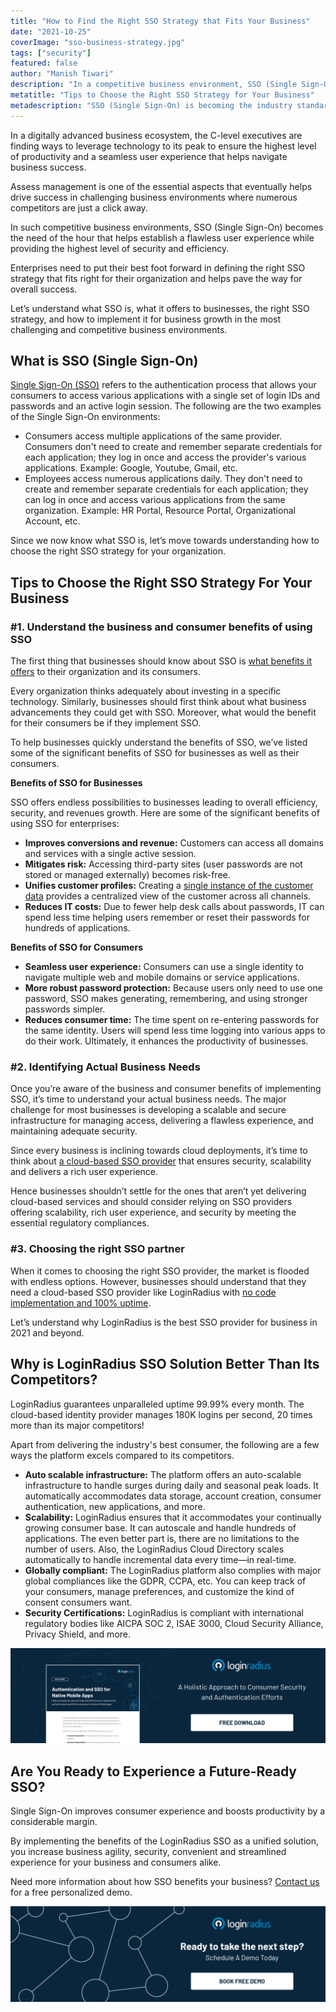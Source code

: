```yaml
---
title: "How to Find the Right SSO Strategy that Fits Your Business"
date: "2021-10-25"
coverImage: "sso-business-strategy.jpg"
tags: ["security"]
featured: false
author: "Manish Tiwari"
description: "In a competitive business environment, SSO (Single Sign-On) establishes a flawless user experience while providing the highest level of security and efficiency. Enterprises need to put their best foot forward in defining the right SSO strategy that fits right for their organization and helps pave the way for overall success."
metatitle: "Tips to Choose the Right SSO Strategy for Your Business"
metadescription: "SSO (Single Sign-On) is becoming the industry standard for every business. Here’s an insightful read depicting the best way to strategize SSO implementation."
---
```



In a digitally advanced business ecosystem, the C-level executives are finding ways to leverage technology to its peak to ensure the highest level of productivity and a seamless user experience that helps navigate business success. 

Assess management is one of the essential aspects that eventually helps drive success in challenging business environments where numerous competitors are just a click away. 

In such competitive business environments, SSO (Single Sign-On) becomes the need of the hour that helps establish a flawless user experience while providing the highest level of security and efficiency. 

Enterprises need to put their best foot forward in defining the right SSO strategy that fits right for their organization and helps pave the way for overall success. 

Let’s understand what SSO is, what it offers to businesses, the right SSO strategy, and how to implement it for business growth in the most challenging and competitive business environments. 


## What is SSO (Single Sign-On)

[Single Sign-On (SSO)](https://www.loginradius.com/single-sign-on/) refers to the authentication process that allows your consumers to access various applications with a single set of login IDs and passwords and an active login session. The following are the two examples of the Single Sign-On environments:



* Consumers access multiple applications of the same provider. Consumers don't need to create and remember separate credentials for each application; they log in once and access the provider's various applications. Example: Google, Youtube, Gmail, etc.
* Employees access numerous applications daily. They don't need to create and remember separate credentials for each application; they can log in once and access various applications from the same organization. Example: HR Portal, Resource Portal, Organizational Account, etc.

Since we now know what SSO is, let’s move towards understanding how to choose the right SSO strategy for your organization. 


## Tips to Choose the Right SSO Strategy For Your Business


### #1. Understand the business and consumer benefits of using SSO

The first thing that businesses should know about SSO is [what benefits it offers](https://www.loginradius.com/blog/start-with-identity/benefits-single-sign-on-sso/) to their organization and its consumers. 

Every organization thinks adequately about investing in a specific technology. Similarly, businesses should first think about what business advancements they could get with SSO. Moreover, what would the benefit for their consumers be if they implement SSO. 

To help businesses quickly understand the benefits of SSO, we’ve listed some of the significant benefits of SSO for businesses as well as their consumers. 

**Benefits of SSO for Businesses**

SSO offers endless possibilities to businesses leading to overall efficiency, security, and revenues growth. Here are some of the significant benefits of using SSO for enterprises: 



* **Improves conversions and revenue:** Customers can access all domains and services with a single active session.
* **Mitigates risk:** Accessing third-party sites (user passwords are not stored or managed externally) becomes risk-free.
* **Unifies customer profiles:** Creating a [single instance of the customer data](https://www.loginradius.com/customer-profiling) provides a centralized view of the customer across all channels.
* **Reduces IT costs:** Due to fewer help desk calls about passwords, IT can spend less time helping users remember or reset their passwords for hundreds of applications.

 **Benefits of SSO for Consumers**



* **Seamless user experience:** Consumers can use a single identity to navigate multiple web and mobile domains or service applications.
* **More robust password protection:** Because users only need to use one password, SSO makes generating, remembering, and using stronger passwords simpler.
* **Reduces consumer time:** The time spent on re-entering passwords for the same identity. Users will spend less time logging into various apps to do their work. Ultimately, it enhances the productivity of businesses.


### #2. Identifying Actual Business Needs

Once you’re aware of the business and consumer benefits of implementing SSO, it’s time to understand your actual business needs. The major challenge for most businesses is developing a scalable and secure infrastructure for managing access, delivering a flawless experience, and maintaining adequate security. 

Since every business is inclining towards cloud deployments, it’s time to think about [a cloud-based SSO provider](https://www.loginradius.com/) that ensures security, scalability and delivers a rich user experience. 

Hence businesses shouldn’t settle for the ones that aren’t yet delivering cloud-based services and should consider relying on SSO providers offering scalability, rich user experience, and security by meeting the essential regulatory compliances. 


### #3. Choosing the right SSO partner

When it comes to choosing the right SSO provider, the market is flooded with endless options. However, businesses should understand that they need a cloud-based SSO provider like LoginRadius with [no code implementation and 100% uptime](https://www.loginradius.com/scalability/). 

Let’s understand why LoginRadius is the best SSO provider for business in 2021 and beyond. 


## Why is LoginRadius SSO Solution Better Than Its Competitors?

LoginRadius guarantees unparalleled uptime 99.99% every month. The cloud-based identity provider manages 180K logins per second, 20 times more than its major competitors!

Apart from delivering the industry's best consumer, the following are a few ways the platform excels compared to its competitors.



* **Auto scalable infrastructure:** The platform offers an auto-scalable infrastructure to handle surges during daily and seasonal peak loads. It automatically accommodates data storage, account creation, consumer authentication, new applications, and more.
* **Scalability:** LoginRadius ensures that it accommodates your continually growing consumer base. It can autoscale and handle hundreds of applications. The even better part is, there are no limitations to the number of users. Also, the LoginRadius Cloud Directory scales automatically to handle incremental data every time—in real-time.
* **Globally compliant:** The LoginRadius platform also complies with major global compliances like the GDPR, CCPA, etc. You can keep track of your consumers, manage preferences, and customize the kind of consent consumers want. 
* **Security Certifications:** LoginRadius is compliant with international regulatory bodies like AICPA SOC 2, ISAE 3000, Cloud Security Alliance, Privacy Shield, and more.

[![native-mobile](native-mobile.png)](https://www.loginradius.com/resource/authentication-sso-native-mobile-apps-datasheet)


## Are You Ready to Experience a Future-Ready SSO? 

Single Sign-On improves consumer experience and boosts productivity by a considerable margin.

By implementing the benefits of the LoginRadius SSO as a unified solution, you increase business agility, security, convenient and streamlined experience for your business and consumers alike.

Need more information about how SSO benefits your business? [Contact us](https://www.loginradius.com/contact-sales) for a free personalized demo.


[![LoginRadius Book a Demo](Book-a-demo.png)](https://www.loginradius.com/book-a-demo/)
